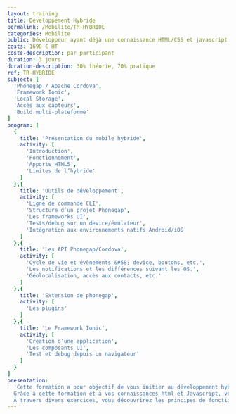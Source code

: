 ```yaml
---
layout: training
title: Développement Hybride
permalink: /Mobilite/TR-HYBRIDE
categories: Mobilite
public: Développeur ayant déjà une connaissance HTML/CSS et javascript
costs: 1690 € HT
costs-description: par participant
duration: 3 jours
duration-description: 30% théorie, 70% pratique
ref: TR-HYBRIDE
subject: [
  'Phonegap / Apache Cordova',
  'Framework Ionic',
  'Local Storage',
  'Accès aux capteurs',
  'Build multi-plateforme'
]
program: [
  {
    title: 'Présentation du mobile hybride',
    activity: [
      'Introduction',
      'Fonctionnement',
      'Apports HTML5',
      'Limites de l’hybride'
    ]
  },{
    title: 'Outils de développement',
    activity: [
      'Ligne de commande CLI',
      'Structure d’un projet Phonegap',
      'Les frameworks UI',
      'Tests/debug sur un device/émulateur',
      'Intégration aux environnements natifs Android/iOS'
    ]
  },{
    title: 'Les API Phonegap/Cordova',
    activity: [
      'Cycle de vie et évènements &#58; device, boutons, etc.',
      'Les notifications et les différences suivant les OS.',
      'Géolocalisation, accès aux contacts, etc.'
    ]
  },{
    title: 'Extension de phonegap',
    activity: [
      'Les plugins'
    ]
  },{
    title: 'Le Framework Ionic',
    activity: [
      'Création d’une application',
      'Les composants UI',
      'Test et debug depuis un navigateur'
    ]
  }
]
presentation:
  'Cette formation a pour objectif de vous initier au développement hybride.
  Grâce à cette formation et à vos connaissances html et Javascript, vous appréhenderez la prise en main de l’environnement de développement, et vous apprendrez les concepts essentiels du développement hybride.
  A travers divers exercices, vous découvrirez les principes de fonctionnement d’une application hybride avant de mettre en oeuvre le développement d’un projet complet et de le déployer sur différentes cibles.'
---
```


